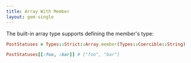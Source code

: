 ```yaml
---
title: Array With Member
layout: gem-single
---
```


The built-in array type supports defining the member's type:

``` ruby
PostStatuses = Types::Strict::Array.member(Types::Coercible::String)

PostStatuses[[:foo, :bar]] # ["foo", "bar"]
```
